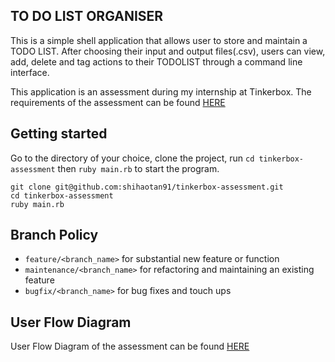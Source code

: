 ## TO DO LIST ORGANISER

This is a simple shell application that allows user to store and maintain a TODO LIST. After choosing their input and output files(.csv), users can view, add, delete and tag actions to their TODOLIST through a command line interface.

This application is an assessment during my internship at Tinkerbox.
The requirements of the assessment can be found [HERE](https://gist.github.com/gohdaniel15/192bc903d590faaefa08fff4e92899b6)

## Getting started

Go to the directory of your choice, clone the project, run `cd tinkerbox-assessment` then `ruby main.rb` to start the program.

```
git clone git@github.com:shihaotan91/tinkerbox-assessment.git
cd tinkerbox-assessment
ruby main.rb
```

## Branch Policy

* `feature/<branch_name>` for substantial new feature or function
* `maintenance/<branch_name>` for refactoring and maintaining an existing feature
* `bugfix/<branch_name>` for bug fixes and touch ups

## User Flow Diagram

User Flow Diagram of the assessment can be found [HERE](http://i.imgur.com/JbNbtWB.jpg)
